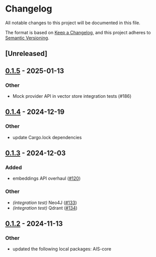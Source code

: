 # Changelog

All notable changes to this project will be documented in this file.

The format is based on [Keep a Changelog](https://keepachangelog.com/en/1.0.0/),
and this project adheres to [Semantic Versioning](https://semver.org/spec/v2.0.0.html).

## [Unreleased]

## [0.1.5](https://github.com/FredLandsley/AIS/compare/AIS-qdrant-v0.1.4...AIS-qdrant-v0.1.5) - 2025-01-13

### Other

- Mock provider API in vector store integration tests (#186)

## [0.1.4](https://github.com/FredLandsley/AIS/compare/AIS-qdrant-v0.1.3...AIS-qdrant-v0.1.4) - 2024-12-19

### Other

- update Cargo.lock dependencies

## [0.1.3](https://github.com/FredLandsley/AIS/compare/AIS-qdrant-v0.1.2...AIS-qdrant-v0.1.3) - 2024-12-03

### Added

- embeddings API overhaul ([#120](https://github.com/FredLandsley/AIS/pull/120))

### Other

- *(integration test)* Neo4J ([#133](https://github.com/FredLandsley/AIS/pull/133))
- *(integration test)* Qdrant ([#134](https://github.com/FredLandsley/AIS/pull/134))

## [0.1.2](https://github.com/FredLandsley/AIS/compare/AIS-qdrant-v0.1.1...AIS-qdrant-v0.1.2) - 2024-11-13

### Other

- updated the following local packages: AIS-core
